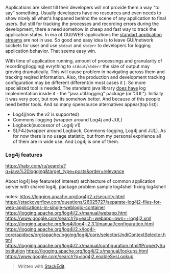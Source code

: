 Applications are silent till their developers will not provide them a way "to say" something. Usually developers have no resources and even needs to show nicely all what's happaned behind the scene of any application to final users. But still for tracking the processes and recording errors during the development, there a need somehow in cheap and fast way to track the application states. In era of GUI/WEB-applications the [standart application streams](https://en.wikipedia.org/wiki/Standard_streams) are not in use. So good and easy idea is to leave GUI/network sockets for user and use `stdout` and `stderr` to developers for logging application behavior. That seems easy win.

With time of application running, amount of processings and granularity of recording(logging) evrything to `stdout`/`stderr`  the size of output may groving dramatically. This will cause problem in navigating across them and tracking reqired information. Also, the production and development tracking configuration may be different different(in most cases it ). So more specialized tool is needed. The standard java library [does have](https://docs.oracle.com/javase/10/core/java-logging-overview.htm) log implementation inside it - the "java.util.logging" package (or "JUL"). Initially it was very poor, but now its somehow better. And because of this people need better tools. And so many opensource alternatives appear(top list):
 - Log4j(now the v2 is supported)
 - Commons-logging (wrapper around Log4j and JUL)
 - Logback(successor of Log4j v1)
 - SLF4J(wrapper around Logback, Commons-logging, Log4j and JUL).
As for now there is no usage statistic, but from my personal expirience all of them are in wide use. And Log4j is one of them.

### Log4j features


 https://habr.com/ru/search/?q=java%20logging&target_type=posts&order=relevance


About log4j
key feature(of interest)
architecture of common application server with shared log4j, package problem
sample
log4shell
fixing log4shell


notes:
https://logging.apache.org/log4j/2.x/security.html
https://stackoverflow.com/questions/26025727/separate-log4j2-files-for-web-applications-in-single-weblogic-container
https://logging.apache.org/log4j/2.x/manual/webapp.html
https://www.google.com/search?q=each+webapp+own++log4j2.xml
https://logging.apache.org/log4j/log4j-2.3.1/manual/configuration.html
https://logging.apache.org/log4j/2.x/log4j-core/apidocs/org/apache/logging/log4j/core/selector/JndiContextSelector.html
https://logging.apache.org/log4j/2.x/manual/configuration.html#PropertySubstitution
https://logging.apache.org/log4j/2.x/manual/lookups.html
https://www.google.com/search?q=log4j2.enableSysLookup








> Written with [StackEdit](https://stackedit.io/).
<!--stackedit_data:
eyJoaXN0b3J5IjpbMTY1NzAzMDcyNywxMDIwODk4Nzg1LDEwNj
k4Mzc3NCwxMzM3Mzk1MDk2LDExNjk2NzAzNTIsLTg4MDAyNzA5
NywxNjc5MjI1OTA3LC0xMDk3OTI4ODg4LDYyNDkwNDczNV19
-->
